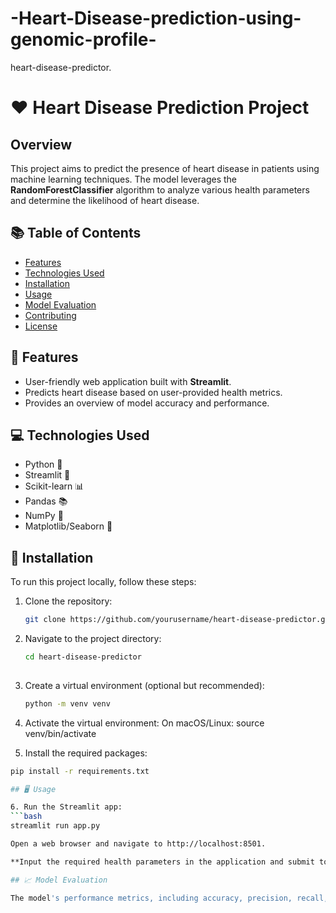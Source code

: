 # -Heart-Disease-prediction-using-genomic-profile-
heart-disease-predictor.

# ❤️ Heart Disease Prediction Project

## Overview

This project aims to predict the presence of heart disease in patients using machine learning techniques. The model leverages the **RandomForestClassifier** algorithm to analyze various health parameters and determine the likelihood of heart disease.

## 📚 Table of Contents

- [Features](#features)
- [Technologies Used](#technologies-used)
- [Installation](#installation)
- [Usage](#usage)
- [Model Evaluation](#model-evaluation)
- [Contributing](#contributing)
- [License](#license)

## 🌟 Features

- User-friendly web application built with **Streamlit**.
- Predicts heart disease based on user-provided health metrics.
- Provides an overview of model accuracy and performance.

## 💻 Technologies Used

- Python 🐍
- Streamlit 🌊
- Scikit-learn 📊
- Pandas 📚
- NumPy 🔢
- Matplotlib/Seaborn 🎨

## 🚀 Installation

To run this project locally, follow these steps:

1. Clone the repository:
   ```bash
   git clone https://github.com/yourusername/heart-disease-predictor.git

2. Navigate to the project directory:
   ```bash
   cd heart-disease-predictor
    
3. Create a virtual environment (optional but recommended):
   ```bash
   python -m venv venv

4. Activate the virtual environment:
   On macOS/Linux:
   source venv/bin/activate

5. Install the required packages:
```bash
pip install -r requirements.txt

## 🖥️ Usage

6. Run the Streamlit app:
```bash
streamlit run app.py

Open a web browser and navigate to http://localhost:8501.

**Input the required health parameters in the application and submit to receive a prediction. 🩺**

## 📈 Model Evaluation

The model's performance metrics, including accuracy, precision, recall, and F1 score, can be found in the model evaluation section. Detailed visualizations of feature importance and prediction outcomes are included.


